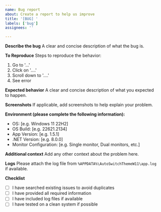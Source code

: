 ```yaml
---
name: Bug report
about: Create a report to help us improve
title: '[BUG] '
labels: ['bug']
assignees: ''

---
```


**Describe the bug**
A clear and concise description of what the bug is.

**To Reproduce**
Steps to reproduce the behavior:
1. Go to '...'
2. Click on '....'
3. Scroll down to '....'
4. See error

**Expected behavior**
A clear and concise description of what you expected to happen.

**Screenshots**
If applicable, add screenshots to help explain your problem.

**Environment (please complete the following information):**
 - OS: [e.g. Windows 11 22H2]
 - OS Build: [e.g. 22621.2134]
 - App Version: [e.g. 1.5.1]
 - .NET Version: [e.g. 8.0.0]
 - Monitor Configuration: [e.g. Single monitor, Dual monitors, etc.]

**Additional context**
Add any other context about the problem here.

**Logs**
Please attach the log file from `%APPDATA%\AutoSwitchThemeW11\app.log` if available.

**Checklist**
- [ ] I have searched existing issues to avoid duplicates
- [ ] I have provided all required information
- [ ] I have included log files if available
- [ ] I have tested on a clean system if possible
